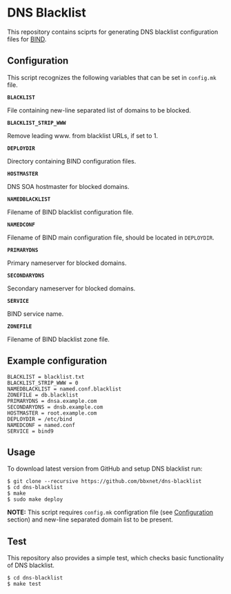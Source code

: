 DNS Blacklist
=============

This repository contains sciprts for generating DNS blacklist configuration files for [BIND](http://www.isc.org/downloads/BIND/).


Configuration
-------------

This script recognizes the following variables that can be set in `config.mk` file.

**`BLACKLIST`**

File containing new-line separated list of domains to be blocked.

**`BLACKLIST_STRIP_WWW `**

Remove leading www. from blacklist URLs, if set to 1.

**`DEPLOYDIR`**

Directory containing BIND configuration files.

**`HOSTMASTER`**

DNS SOA hostmaster for blocked domains.

**`NAMEDBLACKLIST`**

Filename of BIND blacklist configuration file.

**`NAMEDCONF`**

Filename of BIND main configuration file, should be located in `DEPLOYDIR`.

**`PRIMARYDNS`**

Primary nameserver for blocked domains.

**`SECONDARYDNS`**

Secondary nameserver for blocked domains.

**`SERVICE`**

BIND service name.

**`ZONEFILE`**

Filename of BIND blacklist zone file.


Example configuration
---------------------

```
BLACKLIST = blacklist.txt
BLACKLIST_STRIP_WWW = 0
NAMEDBLACKLIST = named.conf.blacklist
ZONEFILE = db.blacklist
PRIMARYDNS = dnsa.example.com
SECONDARYDNS = dnsb.example.com
HOSTMASTER = root.example.com
DEPLOYDIR = /etc/bind
NAMEDCONF = named.conf
SERVICE = bind9
```


Usage
-----

To download latest version from GitHub and setup DNS blacklist run:

```
$ git clone --recursive https://github.com/bbxnet/dns-blacklist
$ cd dns-blacklist
$ make
$ sudo make deploy
```

**NOTE:** 
This script requires `config.mk` configration file (see [Configuration](#configuration) section) and new-line separated domain list to be present.


Test
----

This repository also provides a simple test, which checks basic functionality of DNS blacklist.

```
$ cd dns-blacklist
$ make test 
```

